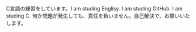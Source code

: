 C言語の練習をしています。I am studing Englisy. I am studing GitHub. I am studing C. 
何か問題が発生しても、責任を負いません。自己解決で、お願いいたします。
